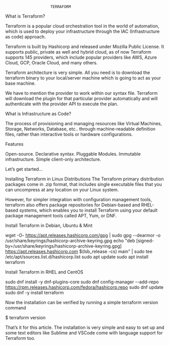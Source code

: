                         TERRAFORM

What is Terraform?

Terraform is a popular cloud orchestration tool in the world of automation, which is used to deploy your infrastructure through the IAC (Infrastructure as code) approach.

Terraform is built by Hashicorp and released under Mozilla Public License. It supports public, private as well and hybrid cloud, as of now Terraform supports 145 providers, which include popular providers like AWS, Azure Cloud, GCP, Oracle Cloud, and many others.

Terraform architecture is very simple. All you need is to download the terraform binary to your local/server machine which is going to act as your base machine.

We have to mention the provider to work within our syntax file. Terraform will download the plugin for that particular provider automatically and will authenticate with the provider API to execute the plan.

What is Infrastructure as Code?

The process of provisioning and managing resources like Virtual Machines, Storage, Networks, Database, etc.. through machine-readable definition files, rather than interactive tools or hardware configurations.

Features

Open-source.
Declarative syntax.
Pluggable Modules.
Immutable infrastructure.
Simple client-only architecture.

Let’s get started…

Installing Terraform in Linux Distributions
The Terraform primary distribution packages come in .zip format, that includes single executable files that you can uncompress at any location on your Linux system.

However, for simpler integration with configuration management tools, terraform also offers package repositories for Debian-based and RHEL-based systems, which enables you to install Terraform using your default package management tools called APT, Yum, or DNF.

Install Terraform in Debian, Ubuntu & Mint


wget -O- https://apt.releases.hashicorp.com/gpg | sudo gpg --dearmor -o /usr/share/keyrings/hashicorp-archive-keyring.gpg
echo "deb [signed-by=/usr/share/keyrings/hashicorp-archive-keyring.gpg] https://apt.releases.hashicorp.com $(lsb_release -cs) main" | sudo tee /etc/apt/sources.list.d/hashicorp.list
sudo apt update 
sudo apt install terraform


Install Terraform in RHEL and CentOS

sudo dnf install -y dnf-plugins-core
sudo dnf config-manager --add-repo https://rpm.releases.hashicorp.com/fedora/hashicorp.repo
sudo dnf update
sudo dnf -y install terraform

Now the installation can be verified by running a simple terraform version command

$ terraform version

That’s it for this article. The installation is very simple and easy to set up and some text editors like Sublime and VSCode come with language support for Terraform too.


